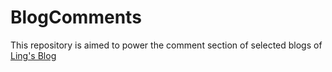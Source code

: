 # BlogComments

This repository is aimed to power the comment section of selected blogs of [Ling's Blog](https://guzhiling.com)
